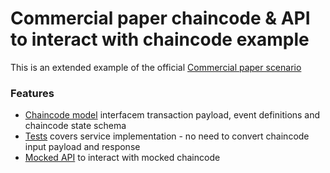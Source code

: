 # Commercial paper chaincode & API to interact with chaincode example

This is an extended example of the
official [Commercial paper scenario](https://hyperledger-fabric.readthedocs.io/en/release-1.4/developapps/scenario.html)

### Features

* [Chaincode model](cpaper.proto) interfacem transaction payload, event definitions and chaincode state schema
* [Tests](cpaper_test.go) covers service implementation - no need to convert chaincode input payload and response
* [Mocked API](cmd/api-mocked) to interact with mocked chaincode